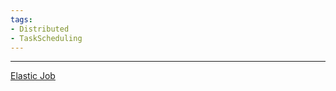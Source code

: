 ```yaml
---
tags:
- Distributed
- TaskScheduling
---
```

---
[Elastic Job](https://www.bilibili.com/video/BV1cE411h7e2/?vd_source=99b31898c1408d1d4c4fe207c39caefd)